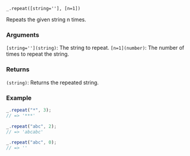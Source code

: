 ```
_.repeat([string=''], [n=1])
```

Repeats the given string n times.

### Arguments

`[string=''](string)`: The string to repeat.
`[n=1](number)`: The number of times to repeat the string.

### Returns

`(string)`: Returns the repeated string.

### Example

```javascript
_.repeat("*", 3);
// => '***'

_.repeat("abc", 2);
// => 'abcabc'

_.repeat("abc", 0);
// => ''
```
